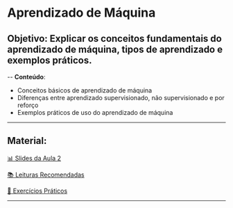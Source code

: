 # Aprendizado de Máquina

 ## Objetivo: Explicar os conceitos fundamentais do aprendizado de máquina, tipos de aprendizado e exemplos práticos.
 --
 **Conteúdo**:
  - Conceitos básicos de aprendizado de máquina
  - Diferenças entre aprendizado supervisionado, não supervisionado e por reforço
  - Exemplos práticos de uso do aprendizado de máquina
---
 ## **Material**:
   [📊 Slides da Aula 2](aula2_aprendizadomaquina/slides_aula2.pdf)
   
   [📚 Leituras Recomendadas](aula2_aprendizadomaquina/leitura_aula2.md)
   
   [📝 Exercícios Práticos](aula2_aprendizadomaquina/exercicios_aula2.md)

---
